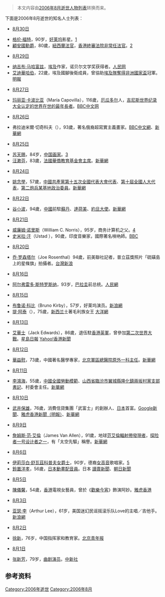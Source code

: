 > 本文内容由[2006年8月逝世人物列表](https://zh.wikipedia.org/wiki/2006年8月逝世人物列表)转换而来。


<noinclude>

下面是2006年8月逝世的知名人士列表： </noinclude>

  - [8月30日](../Page/8月30日.md "wikilink")

<!-- end list -->

  - [格伦·福特](../Page/格伦·福特.md "wikilink")，90岁，[好莱坞](../Page/好莱坞.md "wikilink")影星。[1](https://web.archive.org/web/20181004144655/http://www.ce.cn/xwzx/gnsz/gdxw/200608/31/t20060831_8368467.shtml)
  - [顧安國](https://zh.wikipedia.org/wiki/顧安國 "wikilink")[勳爵](../Page/勳爵.md "wikilink")，80歲，[紐西蘭法官](https://zh.wikipedia.org/wiki/紐西蘭 "wikilink")，[香港終審法院非常任法官](https://zh.wikipedia.org/wiki/香港終審法院 "wikilink")。[2](http://www.radionz.co.nz/news/latest/200608310650/786e6e2)

<!-- end list -->

  - [8月29日](../Page/8月29日.md "wikilink")

<!-- end list -->

  - [纳吉布·马哈富兹](https://zh.wikipedia.org/wiki/纳吉布·马哈富兹 "wikilink")，[埃及](../Page/埃及.md "wikilink")作家，诺贝尔文学奖获得者。[人民网](http://world.people.com.cn/GB/1032/4759987.html)
  - [艾迪華哈伯](https://zh.wikipedia.org/wiki/艾迪華哈伯 "wikilink")，22歲，埃及國腳後衛成員，曾協助[埃及隊奪得](../Page/埃及國家足球隊.md "wikilink")[非洲國家盃](../Page/非洲國家盃.md "wikilink")冠軍。[明報](https://web.archive.org/web/20060903170838/http://hk.news.yahoo.com/060831/12/1sag3.html)

<!-- end list -->

  - [8月27日](../Page/8月27日.md "wikilink")

<!-- end list -->

  - [玛丽亚·卡波比亚](https://zh.wikipedia.org/wiki/玛丽亚·卡波比亚 "wikilink")（María Capovilla），116歲，[厄瓜多尔](../Page/厄瓜多尔.md "wikilink")人，[吉尼斯世界纪录大全认定的世界在世的](https://zh.wikipedia.org/wiki/吉尼斯世界纪录大全 "wikilink")[最年長者](https://zh.wikipedia.org/wiki/最年長者 "wikilink")。[BBC中文网](http://news.bbc.co.uk/chinese/simp/hi/newsid_5290000/newsid_5292600/5292670.stm)

<!-- end list -->

  - [8月26日](../Page/8月26日.md "wikilink")

<!-- end list -->

  - 弗拉迪米爾·切奇科夫（），93歲，著名俄裔超寫實主義畫家。[BBC中文網](http://news.bbc.co.uk/chinese/trad/hi/newsid_5290000/newsid_5293800/5293848.stm)、[新華網](http://news.xinhuanet.com/world/2006-08/30/content_5023596.htm)

<!-- end list -->

  - [8月25日](../Page/8月25日.md "wikilink")

<!-- end list -->

  - [苏天赐](https://zh.wikipedia.org/wiki/苏天赐 "wikilink")，84岁，[中国画家](https://zh.wikipedia.org/wiki/中国 "wikilink")。[3](http://news.sohu.com/20060826/n245005571.shtml)
  - [汪漱芬](https://zh.wikipedia.org/wiki/汪漱芬 "wikilink")，83歲，[法國](https://zh.wikipedia.org/wiki/法國 "wikilink")[華僑教育基金會主席](https://zh.wikipedia.org/wiki/華僑 "wikilink")。[新華網](http://news.xinhuanet.com/overseas/2006-08/27/content_5011863.htm)

<!-- end list -->

  - [8月24日](../Page/8月24日.md "wikilink")

<!-- end list -->

  - [姚念學](https://zh.wikipedia.org/wiki/姚念學 "wikilink")，57歲，[中國共產黨第十五次全國代表大會代表](https://zh.wikipedia.org/wiki/中國共產黨第十五次全國代表大會 "wikilink")、[第十屆全國人大代表](https://zh.wikipedia.org/wiki/第十届全国人民代表大会名单 "wikilink")，[第二炮兵某基地政治委員](https://zh.wikipedia.org/wiki/第二炮兵 "wikilink")。[新華網](http://news.xinhuanet.com/politics/2006-08/31/content_5031630.htm)

<!-- end list -->

  - [8月22日](../Page/8月22日.md "wikilink")

<!-- end list -->

  - [谷小波](https://zh.wikipedia.org/wiki/谷小波 "wikilink")，94歲，[中國](../Page/中國.md "wikilink")前駐[蘇丹](../Page/苏丹共和国.md "wikilink")、[達荷美](https://zh.wikipedia.org/wiki/達荷美 "wikilink")、[約旦大使](https://zh.wikipedia.org/wiki/約旦 "wikilink")。[新華網](http://news.xinhuanet.com/politics/2006-09/04/content_5047114.htm)

<!-- end list -->

  - [8月21日](../Page/8月21日.md "wikilink")

<!-- end list -->

  - [威廉姆·诺里斯](https://zh.wikipedia.org/wiki/威廉姆·诺里斯 "wikilink")（William C. Norris），95岁，商务计算机之父。[4](http://www.nytimes.com/2006/08/23/business/23norris.html?_r=1&ref=obituaries&oref=slogin)
  - [史米拉·汗](https://zh.wikipedia.org/wiki/史米拉·汗 "wikilink")（Ustad ），90歲，印度音樂家，國際著名嗩吶師。[BBC](http://news.bbc.co.uk/2/hi/south_asia/5272134.stm)

<!-- end list -->

  - [8月20日](../Page/8月20日.md "wikilink")

<!-- end list -->

  - [乔·罗森塔尔](https://zh.wikipedia.org/wiki/乔·罗森塔尔 "wikilink")（Joe Rosenthal）94歲，前美聯社記者，普立茲獎照片「硫磺島上的星條旗」拍攝者。[台灣新浪](http://news.sina.com.tw/articles/14/09/96/14099617.html?/ent/20060823.html)

<!-- end list -->

  - [8月16日](../Page/8月16日.md "wikilink")

<!-- end list -->

  - [阿尔弗雷多·斯特罗斯纳](../Page/阿尔弗雷多·斯特罗斯纳.md "wikilink")，93岁，[巴拉圭](../Page/巴拉圭.md "wikilink")前总统。[人民網](http://world.people.com.cn/GB/1029/42358/4715551.html)

<!-- end list -->

  - [8月15日](../Page/8月15日.md "wikilink")

<!-- end list -->

  - [布鲁诺·科比](https://zh.wikipedia.org/wiki/布鲁诺·科比 "wikilink")（Bruno Kirby），57岁，好莱坞演员。[新浪網](http://ent.sina.com.cn/s/u/2006-08-16/15341203406.html)
  - [提·阿泰](https://zh.wikipedia.org/wiki/提·阿泰 "wikilink")（），75歲，[新西兰](../Page/新西兰.md "wikilink")土著毛利族女王 [大洋網](https://archive.is/20130425154112/http://world.dayoo.com/gb/content/2006-08/17/content_2604203.htm)

<!-- end list -->

  - [8月13日](../Page/8月13日.md "wikilink")

<!-- end list -->

  - [艾華士](../Page/艾華士.md "wikilink")（Jack Edwards），86歲，退伍駐[香港](../Page/香港.md "wikilink")[英軍](https://zh.wikipedia.org/wiki/英軍 "wikilink")，曾參加[第二次世界大戰](https://zh.wikipedia.org/wiki/第二次世界大戰 "wikilink")。[星島日報](http://www.singtao.com/breakingnews/20060815a153216.asp) [Yahoo\!香港新聞](https://archive.is/20130105111115/http://hk.news.yahoo.com/060815/12/1res9.html)

<!-- end list -->

  - [8月12日](https://zh.wikipedia.org/wiki/8月12日 "wikilink")

<!-- end list -->

  - [華益慰](https://zh.wikipedia.org/wiki/華益慰 "wikilink")，73歲，中國著名醫學專家，[北京軍區總醫院原外一科主任](https://zh.wikipedia.org/wiki/北京軍區 "wikilink")。[新華網](http://news.xinhuanet.com/mil/2006-08/12/content_4954241.htm)

<!-- end list -->

  - [8月11日](https://zh.wikipedia.org/wiki/8月11日 "wikilink")

<!-- end list -->

  - [李鴻海](https://zh.wikipedia.org/wiki/李鴻海 "wikilink")，55歲，[中國](../Page/中國.md "wikilink")[全國勞動模範](https://zh.wikipedia.org/wiki/全國勞動模範 "wikilink")、[山西省](../Page/山西省.md "wikilink")[臨汾市](https://zh.wikipedia.org/wiki/臨汾市 "wikilink")[翼城縣隆化鎮兩坂村黨支部書記](https://zh.wikipedia.org/wiki/翼城縣 "wikilink")、村委會主任。[新華網](http://news.xinhuanet.com/politics/2006-08/12/content_4953629.htm)

<!-- end list -->

  - [8月10日](../Page/8月10日.md "wikilink")

<!-- end list -->

  - [武井保雄](https://zh.wikipedia.org/wiki/武井保雄 "wikilink")，76歲，消費信貸集團「武富士」的創辦人、[日本](../Page/日本.md "wikilink")首富。[Google新聞](http://news.google.com/news?hl=zh-TW&ned=hk&ie=UTF-8&ncl=http://www.takungpao.com/news/06/08/12/YM-606577.htm)、[雅虎香港新聞（明報）](https://web.archive.org/web/20061115024052/http://hk.news.yahoo.com/060811/12/1r71p.html)、[新華網](http://news.xinhuanet.com/world/2006-08/12/content_4953189.htm)

<!-- end list -->

  - [8月9日](../Page/8月9日.md "wikilink")

<!-- end list -->

  - [詹姆斯·范·艾倫](https://zh.wikipedia.org/wiki/詹姆斯·范·艾倫 "wikilink")（James Van Allen），91歲，地球[范艾倫輻射帶發現者](https://zh.wikipedia.org/wiki/范艾倫輻射帶 "wikilink")，[探险者一号设计者之一](https://zh.wikipedia.org/wiki/探险者一号 "wikilink")，有「太空先驅」稱譽。[新華網](http://news.xinhuanet.com/world/2006-08/10/content_4944653.htm)

<!-- end list -->

  - [8月6日](../Page/8月6日.md "wikilink")

<!-- end list -->

  - [伊莉莎白·舒瓦茲科普夫女爵士](https://zh.wikipedia.org/wiki/伊莉莎白·舒瓦茲科普夫 "wikilink")，90岁，德裔[女高音](../Page/女高音.md "wikilink")歌唱家。[5](https://web.archive.org/web/20080102154207/http://lifestory.blogbus.com/logs/2006/08/3013632.html)
  - [鈴置洋孝](../Page/鈴置洋孝.md "wikilink")，56歲，[日本](../Page/日本.md "wikilink")[動畫](https://zh.wikipedia.org/wiki/動畫 "wikilink")[配音員](../Page/配音員.md "wikilink")。日本 [讀賣新聞](http://www.yomiuri.co.jp/national/obit/news/20060810zz21.htm)、[朝日新聞](https://web.archive.org/web/20060811153505/http://www.asahi.com/obituaries/update/0810/002.html)

<!-- end list -->

  - [8月5日](../Page/8月5日.md "wikilink")

<!-- end list -->

  - [陳儀馨](../Page/陳儀馨.md "wikilink")，54歲，[香港](../Page/香港.md "wikilink")電視女藝員，曾於《[歡樂今宵](../Page/歡樂今宵.md "wikilink")》飾演阿妙。[雅虎香港](https://web.archive.org/web/20060822154147/http://hk.news.yahoo.com/060806/12/1r04z.html)

<!-- end list -->

  - [8月3日](../Page/8月3日.md "wikilink")

<!-- end list -->

  - [亚瑟·李](https://zh.wikipedia.org/wiki/亚瑟·李 "wikilink")（Arthur Lee），61岁，美国迷幻民谣摇滚乐队Love的主唱／吉他手。[新浪網](http://ent.sina.com.cn/y/2006-08-08/19321191826.html)

<!-- end list -->

  - [8月2日](../Page/8月2日.md "wikilink")

<!-- end list -->

  - [徐新](https://zh.wikipedia.org/wiki/徐新 "wikilink")，76岁，中国指挥家和教育家。[北京青年报](https://web.archive.org/web/20071209075739/http://bjyouth.ynet.com/article.jsp?oid=11458796)

<!-- end list -->

  - [8月1日](../Page/8月1日.md "wikilink")

<!-- end list -->

  - [张新芳](../Page/张新芳.md "wikilink")，79岁，[曲剧演员](https://zh.wikipedia.org/wiki/曲剧 "wikilink")。[中新社](http://www.chinanews.com.cn/yl/whqn/news/2006/08-02/767988.shtml)

## 参考资料

[Category:2006年逝世](https://zh.wikipedia.org/wiki/Category:2006年逝世 "wikilink") [Category:2006年8月](https://zh.wikipedia.org/wiki/Category:2006年8月 "wikilink")